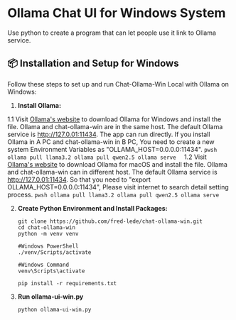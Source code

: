 # Ollama Chat UI for Windows System
Use python to create a program that can let people use it link to Ollama service.

## 📦 Installation and Setup for Windows

Follow these steps to set up and run Chat-Ollama-Win Local with Ollama on Windows:

1. **Install Ollama:**

  1.1 Visit [Ollama's website](https://ollama.com/) to download Ollama for Windows and install the file.
      Ollama and chat-ollama-win are in the same host. The default Ollama service is http://127.0.01:11434. The app can run directly.
      If you install Ollama in A PC and chat-ollama-win in B PC, 
      You need to create a new system Environment Variables as "OLLAMA_HOST=0.0.0.0:11434".
    ```pwsh
    ollama pull llama3.2
    ollama pull qwen2.5
    ollama serve 
    ```
  1.2  Visit [Ollama's website](https://ollama.com/) to download Ollama for macOS and install the file.
       Ollama and chat-ollama-win can in different host. The default Ollama service is http://127.0.01:11434.
       So that you need to "export OLLAMA_HOST=0.0.0.0:11434", Please visit internet to search detail setting process. 
    ```pwsh
    ollama pull llama3.2
    ollama pull qwen2.5
    ollama serve
    ```

2. **Create Python Environment and Install Packages:**
    ```pwsh
    git clone https://github.com/fred-lede/chat-ollama-win.git
    cd chat-ollama-win
    python -m venv venv
    
    #Windows PowerShell
    ./venv/Scripts/activate
    
    #Windows Command
    venv\Scripts\activate
    
    pip install -r requirements.txt
    ```    
3. **Run ollama-ui-win.py**
    ```pwsh
    python ollama-ui-win.py
    ```                
